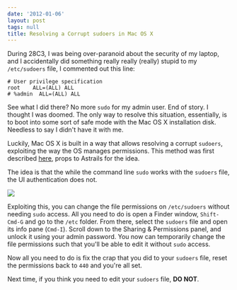 ```yaml
---
date: '2012-01-06'
layout: post
tags: null
title: Resolving a Corrupt sudoers in Mac OS X
---
```


During 28C3, I was being over-paranoid about the security of my laptop, and I
accidentally did something really really (really) stupid to my `/etc/sudoers`
file, I commented out this line:


    # User privilege specification
    root    ALL=(ALL) ALL
    # %admin  ALL=(ALL) ALL


See what I did there? No more `sudo` for my admin user. End of story. I
thought I was doomed. The only way to resolve this situation, essentially, is
to boot into some sort of safe mode with the Mac OS X installation disk.
Needless to say I didn't have it with me.

Luckily, Mac OS X is built in a way that allows resolving a corrupt `sudoers`,
exploiting the way the OS manages permissions. This method was first described
[here](http://blog.astrails.com/2009/9/29/how-to-fix-a-hosed-etc-sudoers-file-on-mac-osx), props to Astrails for the idea.

The idea is that the while the command line `sudo` works with the `sudoers`
file, the UI authentication does not.

![](https://upload.wikimedia.org/wikipedia/en/6/6f/Mac_OS_X_Authenticate.png)

Exploiting this, you can change the file permissions on `/etc/sudoers` without
needing `sudo` access. All you need to do is open a Finder window, `Shift-Cmd-G` and go to the `/etc` folder. From there, select the `sudoers` file and
open its info pane (`Cmd-I`). Scroll down to the Sharing & Permissions panel,
and unlock it using your admin password. You now can temporarily change the
file permissions such that you'll be able to edit it without `sudo` access.

Now all you need to do is fix the crap that you did to your `sudoers` file,
reset the permissions back to `440` and you're all set.

Next time, if you think you need to edit your `sudoers` file, **DO NOT**.
